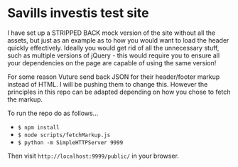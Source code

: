 # Savills investis test site

I have set up a STRIPPED BACK mock version of the site without all the assets, but just as an example as to how you would want to load the header quickly effectively. Ideally you would get rid of all the unnecessary stuff, such as multiple versions of jQuery - this would require you to ensure all your dependencies on the page are capable of using the same version!

For some reason Vuture send back JSON for their header/footer markup instead of HTML. I will be pushing them to change this. However the principles in this repo can be adapted depending on how you chose to fetch the markup.

To run the repo do as follows...

- `$ npm install`
- `$ node scripts/fetchMarkup.js`
- `$ python -m SimpleHTTPServer 9999`

Then visit `http://localhost:9999/public/` in your browser.
